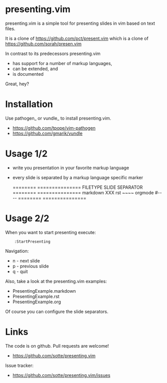# presenting.vim

presenting.vim is a simple tool for presenting slides in vim
based on text files.

It is a clone of https://github.com/pct/present.vim
which is a clone of https://github.com/sorah/presen.vim

In contrast to its predecessors presenting.vim
 * has support for a number of markup languages,
 * can be extended, and
 * is documented

Great, hey?


# Installation

Use pathogen_ or vundle_ to install presenting.vim.

 * https://github.com/tpope/vim-pathogen
 * https://github.com/gmarik/vundle


# Usage 1/2

* write you presentation in your favorite markup language
* every slide is separated by a markup language specific marker

  ========  ===============
  FILETYPE  SLIDE SEPARATOR
  ========  ===============
  markdown  XXX
  rst       ~~~~
  orgmode   #----
  ========  ===============

# Usage 2/2

When you want to start presenting execute:
```
    :StartPresenting
```

Navigation:
 * n - next slide
 * p - previous slide
 * q - quit

Also, take a look at the presenting.vim examples:
 * PresentingExample.markdown
 * PresentingExample.rst
 * PresentingExample.org

Of course you can configure the slide separators.

# Links

The code is on github. Pull requests are welcome!
 * https://github.com/sotte/presenting.vim

Issue tracker:
 * https://github.com/sotte/presenting.vim/issues
